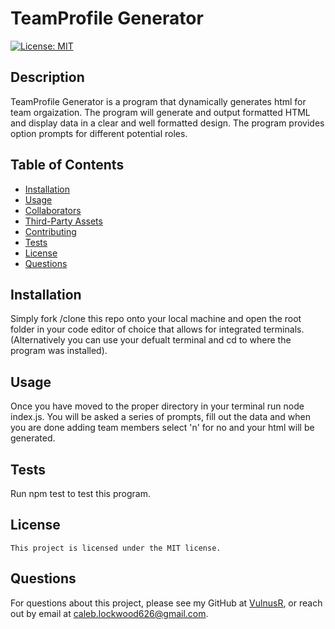# TeamProfile Generator

  [![License: MIT](https://img.shields.io/badge/License-MIT-yellow.svg)](https://opensource.org/licenses/MIT) 

  ## Description
  
  TeamProfile Generator is a program that dynamically generates html for team orgaization. The program will generate and output formatted HTML and display data in a clear and well formatted design. The program provides option prompts for different potential roles.

  
  ## Table of Contents

  - [Installation](#Installation)
  - [Usage](#Usage)
  - [Collaborators](#Collaborators)
  - [Third-Party Assets](#Third-Party-Assets)
  - [Contributing](#Contributing)
  - [Tests](#Tests)
  - [License](#License)
  - [Questions](#Questions)
  

  ## Installation

  Simply fork /clone this repo onto your local machine and open the root folder in your code editor of choice that allows for integrated terminals. (Alternatively you can use your defualt terminal and cd to where the program was installed). 

  ## Usage

  Once you have moved to the proper directory in your terminal run node index.js. You will be asked a series of prompts, fill out the data and when you are done adding team members select 'n' for no and your html will be generated. 
  
  ## Tests

  Run npm test to test this program.
  

  ## License
    This project is licensed under the MIT license.

  ## Questions

  For questions about this project, please see my GitHub at [VulnusR](https://github.com/VulnusR), or reach out by email at caleb.lockwood626@gmail.com.
